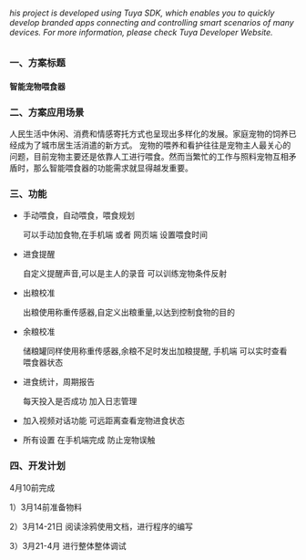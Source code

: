 ###### his project is developed using Tuya SDK, which enables you to  quickly  develop branded apps connecting and controlling smart scenarios of many  devices.         For more information, please check Tuya  Developer  Website.

### 

### 一、方案标题

#### 

#### 智能宠物喂食器

### 

### 二、方案应用场景

​		人民生活中休闲、消费和情感寄托方式也呈现出多样化的发展。家庭宠物的饲养已经成为了城市居生活消遣的新方式。   宠物的喂养和看护往往是宠物主人最关心的问题，目前宠物主要还是依靠人工进行喂食。然而当繁忙的工作与照料宠物互相矛盾时，那么智能喂食器的功能需求就显得越发重要。

### 

### 三、功能

- 手动喂食，自动喂食，喂食规划

  可以手动加食物,在手机端 或者 网页端 设置喂食时间

- 进食提醒

  自定义提醒声音,可以是主人的录音 可以训练宠物条件反射

- 出粮校准

  出粮使用称重传感器,自定义出粮重量,以达到控制食物的目的

- 余粮校准

   储粮罐同样使用称重传感器,余粮不足时发出加粮提醒, 手机端 可以实时查看 喂食器状态

- 进食统计，周期报告

  每天投入是否成功 加入日志管理

-  加入视频对话功能  可远距离查看宠物进食状态

- 所有设置 在手机端完成 防止宠物误触

  

### 

### 四、开发计划

4月10前完成

1）3月14前准备物料

2）3月14-21日 阅读涂鸦使用文档，进行程序的编写

3）3月21-4月 进行整体整体调试
